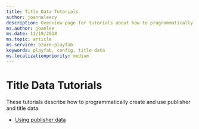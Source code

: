 ```yaml
---
title: Title Data Tutorials
author: joannaleecy
description: Overview page for tutorials about how to programmatically create and use publisher and title data.
ms.author: joanlee
ms.date: 11/19/2018
ms.topic: article
ms.service: azure-playfab
keywords: playfab, config, title data
ms.localizationpriority: medium
---
```


# Title Data Tutorials

These tutorials describe how to programmatically create and use publisher and title data.

- [Using publisher data](using-publisher-data.md)
